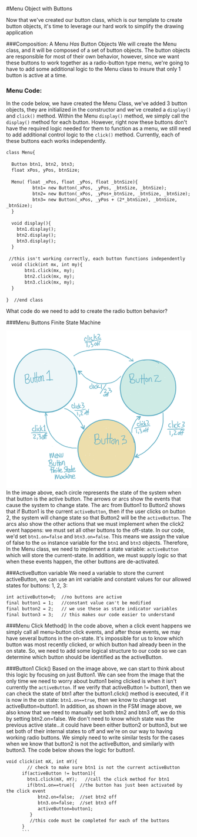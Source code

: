 #Menu Object with Buttons

Now that we've created our button class, which is our template to create button objects, it's time to leverage our hard work to simplify the drawing application

###Composition:  A Menu *Has* Button Objects
We will create the Menu class, and it will be composed of a set of button objects.  The button objects are responsible for most of their own behavior, however, since we want these buttons to work together as a radio-button type menu, we're going to have to add some additional logic to the Menu class to insure that only 1 button is active at a time.  


### Menu Code: 
In the code below, we have created the Menu Class, we've added 3 button objects, they are initialized in the constructor and we've created a ``display()`` and ``click()`` method. Within the Menu ``display()`` method, we simply call the ``display()`` method for each button. However, right now these buttons don't have the required logic needed for them to function as a menu, we still need to add additional control logic to the ``click()`` method. Currently, each of these buttons each works independently.  

```
class Menu{
  
  Button btn1, btn2, btn3;
  float xPos, yPos, btnSize;
  
  Menu( float _xPos, float _yPos, float _btnSize){
          btn1= new Button(_xPos, _yPos, _btnSize, _btnSize);
          btn2= new Button(_xPos, _yPos+_btnSize, _btnSize, _btnSize);
          btn3= new Button(_xPos, _yPos + (2*_btnSize), _btnSize, _btnSize);
  }
  
  void display(){
    btn1.display();
    btn2.display();
    btn3.display();
  }
 
 //this isn't working correctly, each button functions independently
  void click(int mx, int my){
       btn1.click(mx, my);
       btn2.click(mx, my);
       btn3.click(mx, my);
  }
  
}  //end class

```
What code do we need to add to create the radio button behavior?

###Menu Buttons Finite State Machine

![](MenuFSM.png)
In the image above, each circle represents the state of the system when that button is the active button.  The arrows or arcs show the events that cause the system to change state.  The arc from Button1 to Button2 shows that if Button1 is the current ``activeButton``, then if the user clicks on button 2, the system will change state so that Button2 will be the ``activeButton``.  The arcs also show the other actions that we must implement when the click2 event happens:  we must set all other buttons to the off-state.  In our code, we'd set ``btn1.on=false`` and ``btn3.on=false``.  This means we assign the value of false to the ``on`` instance variable for the ``btn1`` and ``btn3`` objects.  Therefore, In the Menu class, we need to implement a state variable:  ``activeButton`` which will store the current-state.  In addition, we must supply logic so that when these events happen, the other buttons are de-activated.  

###ActiveButton variable
We need a variable to store the current activeButton, we can use an int variable and constant values for our allowed states for buttons: 1, 2, 3:

```
int activeButton=0;  //no buttons are active 
final button1 = 1;   //constant value can't be modified
final button2 = 2;   // we use these as state indicator variables
final button3 = 3;   // this makes our code easier to understand
```
 
###Menu Click Method()
In the code above, when a click event happens we simply call all menu-button click events, and after those events, we may have several buttons in the on-state.  It's impossible for us to know which button was most recently clicked, or which button had already been in the on state.  So, we need to add some logical structure to our code so we can determine which button should be identified as the activeButton.   

###Button1 Click()
Based on the image above, we can start to think about this logic by focusing on just Button1.  We can see from the image that the only time we need to worry about button1 being clicked is when it isn't currently the ``activeButton``.  If we verify that activeButton != button1, then we can check the state of btn1 after the button1.click() method is executed, if it is now in the on state:  ``btn1.on==true``, then we know to change set activeButton=button1.  In addition, as shown in the FSM image above, we also know that we need to manually set both btn2 and btn3 off, we do this by setting btn2.on=false.  We don't need to know which state was the previous active state...it could have been either button2 or button3, but we set both of their internal states to off and we're on our way to having working radio buttons.  We simply need to write similar tests for the cases when we know that button2 is not the activeButton, and similarly with button3.  The code below shows the logic for button1.
```
void click(int mX, int mY){
        // check to make sure btn1 is not the current activeButton
      if(activeButton != button1){
        btn1.click(mX, mY);   //call the click method for btn1
        if(btn1.on==true){  //the button has just been activated by the click event
            btn2.on=false;  //set btn2 off
            btn3.on=false;  //set btn3 off
            activeButton=button1;
         }
         //this code must be completed for each of the buttons
      }
      ```




